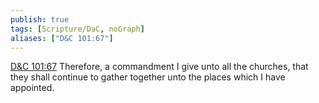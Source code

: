 ```yaml
---
publish: true
tags: [Scripture/DaC, noGraph]
aliases: ["D&C 101:67"]
---
```

[D&C 101:67](https://churchofjesuschrist.org/study/scriptures/dc-testament/dc/101?lang=eng&id=p67#p67) Therefore, a commandment I give unto all the churches, that they shall continue to gather together unto the places which I have appointed.
